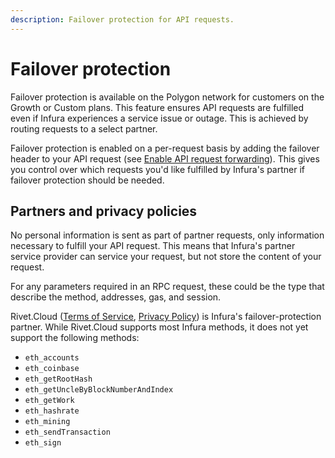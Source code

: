 ```yaml
---
description: Failover protection for API requests.
---
```


# Failover protection

Failover protection is available on the Polygon network for customers on the
Growth or Custom plans. This feature ensures API requests are fulfilled even if Infura experiences
a service issue or outage. This is achieved by routing requests to a select partner.

Failover protection is enabled on a per-request basis by adding the failover header to your API
request (see [Enable API request forwarding](../how-to/failover-protection-imp-polygon.md)). This gives you control over
which requests you'd like fulfilled by Infura's partner if failover protection should be needed.

## Partners and privacy policies

No personal information is sent as part of partner requests, only information necessary to fulfill
your API request. This means that Infura's partner service provider can service your request, but not
store the content of your request.

For any parameters required in an RPC request, these could be the type that describe the method,
addresses, gas, and session.

<!-- markdown-link-check-disable -->
Rivet.Cloud ([Terms of Service](https://rivet.cloud/terms), [Privacy Policy](https://rivet.cloud/privacy-policy)) is Infura's failover-protection partner. While Rivet.Cloud supports most Infura methods,
it does not yet support the following methods:
<!-- markdown-link-check-enable -->
- `eth_accounts`
- `eth_coinbase`
- `eth_getRootHash`
- `eth_getUncleByBlockNumberAndIndex`
- `eth_getWork`
- `eth_hashrate`
- `eth_mining`
- `eth_sendTransaction`
- `eth_sign`